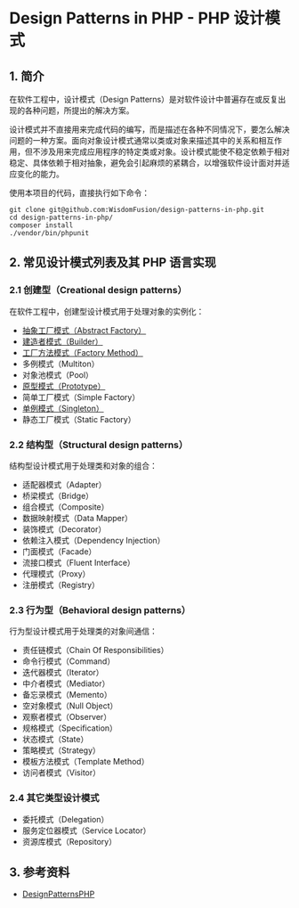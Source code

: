 # Design Patterns in PHP - PHP 设计模式

## 1. 简介

在软件工程中，设计模式（Design Patterns）是对软件设计中普遍存在或反复出现的各种问题，所提出的解决方案。

设计模式并不直接用来完成代码的编写，而是描述在各种不同情况下，要怎么解决问题的一种方案。面向对象设计模式通常以类或对象来描述其中的关系和相互作用，但不涉及用来完成应用程序的特定类或对象。设计模式能使不稳定依赖于相对稳定、具体依赖于相对抽象，避免会引起麻烦的紧耦合，以增强软件设计面对并适应变化的能力。

使用本项目的代码，直接执行如下命令：

    git clone git@github.com:WisdomFusion/design-patterns-in-php.git
    cd design-patterns-in-php/
    composer install
    ./vendor/bin/phpunit

## 2. 常见设计模式列表及其 PHP 语言实现

### 2.1 创建型（Creational design patterns）

在软件工程中，创建型设计模式用于处理对象的实例化：

- [抽象工厂模式（Abstract Factory）](./DesignPatterns/Creational/AbstractFactory/)
- [建造者模式（Builder）](./DesignPatterns/Creational/Builder/)
- [工厂方法模式（Factory Method）](./DesignPatterns/Creational/FactoryMethod/)
- 多例模式（Multiton）
- 对象池模式（Pool）
- [原型模式（Prototype）](./DesignPatterns/Creational/Prototype/)
- 简单工厂模式（Simple Factory）
- [单例模式（Singleton）](./DesignPatterns/Creational/Singleton/)
- 静态工厂模式（Static Factory）

### 2.2 结构型（Structural design patterns）

结构型设计模式用于处理类和对象的组合：

- 适配器模式（Adapter）
- 桥梁模式（Bridge）
- 组合模式（Composite）
- 数据映射模式（Data Mapper）
- 装饰模式（Decorator）
- 依赖注入模式（Dependency Injection）
- 门面模式（Facade）
- 流接口模式（Fluent Interface）
- 代理模式（Proxy）
- 注册模式（Registry）

### 2.3 行为型（Behavioral design patterns）

行为型设计模式用于处理类的对象间通信：

- 责任链模式（Chain Of Responsibilities）
- 命令行模式（Command）
- 迭代器模式（Iterator）
- 中介者模式（Mediator）
- 备忘录模式（Memento）
- 空对象模式（Null Object）
- 观察者模式（Observer）
- 规格模式（Specification）
- 状态模式（State）
- 策略模式（Strategy）
- 模板方法模式（Template Method）
- 访问者模式（Visitor）

### 2.4 其它类型设计模式

- 委托模式（Delegation）
- 服务定位器模式（Service Locator）
- 资源库模式（Repository）

## 3. 参考资料

- [DesignPatternsPHP](http://designpatternsphp.readthedocs.io/en/latest/)


